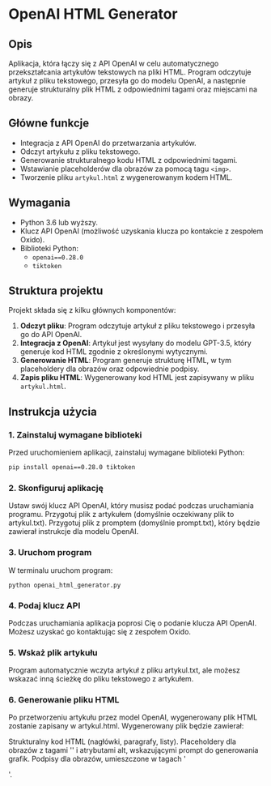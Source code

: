 # OpenAI HTML Generator

## Opis
Aplikacja, która łączy się z API OpenAI w celu automatycznego przekształcania artykułów tekstowych na pliki HTML. Program odczytuje artykuł z pliku tekstowego, przesyła go do modelu OpenAI, a następnie generuje strukturalny plik HTML z odpowiednimi tagami oraz miejscami na obrazy.

## Główne funkcje
- Integracja z API OpenAI do przetwarzania artykułów.
- Odczyt artykułu z pliku tekstowego.
- Generowanie strukturalnego kodu HTML z odpowiednimi tagami.
- Wstawianie placeholderów dla obrazów za pomocą tagu `<img>`.
- Tworzenie pliku `artykul.html` z wygenerowanym kodem HTML.

## Wymagania
- Python 3.6 lub wyższy.
- Klucz API OpenAI (możliwość uzyskania klucza po kontakcie z zespołem Oxido).
- Biblioteki Python:
  - `openai==0.28.0`
  - `tiktoken`

## Struktura projektu
Projekt składa się z kilku głównych komponentów:

1. **Odczyt pliku**: Program odczytuje artykuł z pliku tekstowego i przesyła go do API OpenAI.
2. **Integracja z OpenAI**: Artykuł jest wysyłany do modelu GPT-3.5, który generuje kod HTML zgodnie z określonymi wytycznymi.
3. **Generowanie HTML**: Program generuje strukturę HTML, w tym placeholdery dla obrazów oraz odpowiednie podpisy.
4. **Zapis pliku HTML**: Wygenerowany kod HTML jest zapisywany w pliku `artykul.html`.

## Instrukcja użycia

### 1. Zainstaluj wymagane biblioteki
Przed uruchomieniem aplikacji, zainstaluj wymagane biblioteki Python:

```bash
pip install openai==0.28.0 tiktoken
```
### 2. Skonfiguruj aplikację
Ustaw swój klucz API OpenAI, który musisz podać podczas uruchamiania programu.
Przygotuj plik z artykułem (domyślnie oczekiwany plik to artykul.txt).
Przygotuj plik z promptem (domyślnie prompt.txt), który będzie zawierał instrukcje dla modelu OpenAI.
### 3. Uruchom program
W terminalu uruchom program:
```
python openai_html_generator.py
```

### 4. Podaj klucz API
Podczas uruchamiania aplikacja poprosi Cię o podanie klucza API OpenAI. Możesz uzyskać go kontaktując się z zespołem Oxido.

### 5. Wskaż plik artykułu
Program automatycznie wczyta artykuł z pliku artykul.txt, ale możesz wskazać inną ścieżkę do pliku tekstowego z artykułem.

### 6. Generowanie pliku HTML
Po przetworzeniu artykułu przez model OpenAI, wygenerowany plik HTML zostanie zapisany w artykul.html. Wygenerowany plik będzie zawierał:

Strukturalny kod HTML (nagłówki, paragrafy, listy).
Placeholdery dla obrazów z tagami '<img>' i atrybutami alt, wskazującymi prompt do generowania grafik.
Podpisy dla obrazów, umieszczone w tagach '<figcaption>'.
